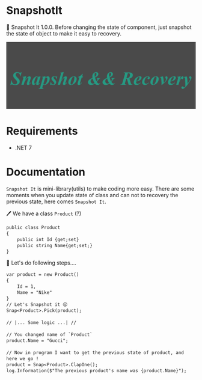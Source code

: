 # SnapshotIt
🎉 Snapshot It 1.0.0. Before changing the state of component, just snapshot the state of object to make it easy to recovery.

![image](https://github.com/AkhmedovEhson/SnapshotIt/blob/main/assets/iconforgithub.png)

# Requirements
* .NET 7

# Documentation
`Snapshot It` is mini-library(utils) to make coding more easy. There are some moments when you update state of class and can not to recovery the previous state, here comes `Snapshot It`.

🖊️ We have a class `Product` (?)
```
public class Product
{
    public int Id {get;set}
    public string Name{get;set;}
}
```
🐹 Let's do following steps....
```
var product = new Product()
{
    Id = 1,
    Name = "Nike"
}
// Let's Snapshot it 😜
Snap<Product>.Pick(product);

// |... Some logic ...| //

// You changed name of `Product`
product.Name = "Gucci";

// Now in program I want to get the previous state of product, and here we go !
product = Snap<Product>.ClapOne();
log.Information($"The previous product's name was {product.Name}"); 
```

